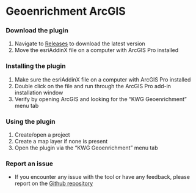 # Geoenrichment ArcGIS

### Download the plugin

1. Navigate to [Releases](https://github.com/KnowWhereGraph/geoenrichment-arcgis/releases) to download the latest version
2. Move the esriAddinX file on a computer with ArcGIS Pro installed

### Installing the plugin

1. Make sure the esriAddinX file on a computer with ArcGIS Pro installed
2. Double click on the file and run through the ArcGIS Pro add-in installation window
3. Verify by opening ArcGIS and looking for the “KWG Geoenrichment” menu tab

### Using the plugin

1. Create/open a project
2. Create a map layer if none is present
4. Open the plugin via the “KWG Geoenrichment” menu tab

### Report an issue
- If you encounter any issue with the tool or have any feedback, please report on the [Github repository](https://github.com/KnowWhereGraph/geoenrichment-arcgis/issues)
